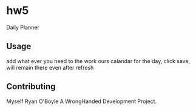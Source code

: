 # hw5
Daily Planner

## Usage 
add what ever you need to the work ours calandar for the day, click save, will remain there even after refresh 

## Contributing 
Myself Ryan O'Boyle
A WrongHanded Development Project.

